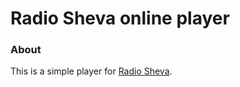 # Radio Sheva online player

### About

This is a simple player for [Radio Sheva](http://radio.knu.ua/). 

